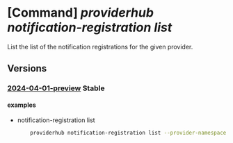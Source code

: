 # [Command] _providerhub notification-registration list_

List the list of the notification registrations for the given provider.

## Versions

### [2024-04-01-preview](/Resources/mgmt-plane/L3N1YnNjcmlwdGlvbnMve30vcHJvdmlkZXJzL21pY3Jvc29mdC5wcm92aWRlcmh1Yi9wcm92aWRlcnJlZ2lzdHJhdGlvbnMve30vbm90aWZpY2F0aW9ucmVnaXN0cmF0aW9ucw==/2024-04-01-preview.xml) **Stable**

<!-- mgmt-plane /subscriptions/{}/providers/microsoft.providerhub/providerregistrations/{}/notificationregistrations 2024-04-01-preview -->

#### examples

- notification-registration list
    ```bash
        providerhub notification-registration list --provider-namespace "{providerNamespace}"
    ```
